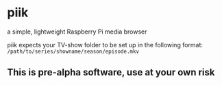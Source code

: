 # piik

a simple, lightweight Raspberry Pi media browser

piik expects your TV-show folder to be set up in the following format:  
`/path/to/series/showname/season/episode.mkv`

## This is pre-alpha software, use at your own risk
